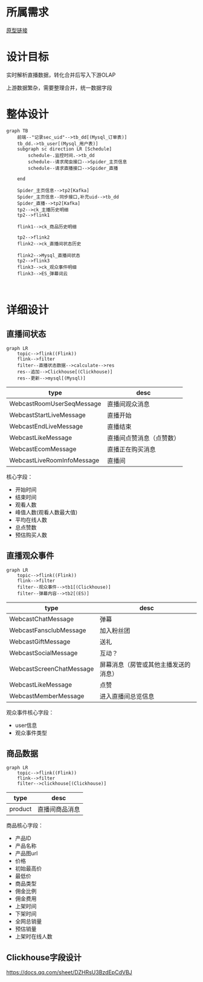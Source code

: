 # 所属需求

[原型链接](https://www.tapd.cn/55103384/prong/stories/view/1155103384001006885)

# 设计目标

实时解析直播数据，转化合并后写入下游OLAP

上游数据繁杂，需要整理合并，统一数据字段

# 整体设计

```mermaid
graph TB
	前端--"记录sec_uid"-->tb_dd[(Mysql_订单表)]
	tb_dd.->tb_user[(Mysql_用户表)]
	subgraph sc direction LR [Schedule]
        schedule-.监控时间.->tb_dd
        schedule--请求爬虫接口-->Spider_主页信息       
        schedule--请求直播接口-->Spider_直播
        
    end
    
    Spider_主页信息-->tp2[Kafka]
    Spider_主页信息--同步接口,补充uid-->tb_dd
	Spider_直播-->tp2[Kafka]
	tp2-->ck_主播历史明细
	tp2-->flink1
	
	flink1-->ck_商品历史明细
	
	tp2-->flink2
	flink2-->ck_直播间状态历史
	
    flink2-->Mysql_直播间状态
    tp2-->flink3
    flink3-->ck_观众事件明细
    flink3-->ES_弹幕词云
    
	
```

# 详细设计

## 直播间状态
```mermaid
graph LR
	topic-->flink((Flink))
	flink-->filter
	filter--直播状态数据-->calculate-->res
	res--追加-->Clickhouse[(Clickhouse)]
	res--更新-->mysql[(Mysql)]
```


| type                       | desc                     |
| -------------------------- | ------------------------ |
| WebcastRoomUserSeqMessage  | 直播间观众消息           |
| WebcastStartLiveMessage    | 直播开始                 |
| WebcastEndLiveMessage      | 直播结束                 |
| WebcastLikeMessage         | 直播间点赞消息（点赞数） |
| WebcastEcomMessage         | 直播正在购买消息         |
| WebcastLiveRoomInfoMessage | 直播间                   |

核心字段：

* 开始时间 
* 结束时间  
* 观看人数
* 峰值人数(观看人数最大值) 
* 平均在线人数 
* 总点赞数 
* 预估购买人数




## 直播观众事件
```mermaid
graph LR
	topic-->flink((Flink))
	flink-->filter
	filter--观众事件-->tb1[(Clickhouse)]
	filter--弹幕内容-->tb2[(ES)]

```

| type                     | desc                                 |
| ------------------------ | ------------------------------------ |
| WebcastChatMessage       | 弹幕                                 |
| WebcastFansclubMessage   | 加入粉丝团                           |
| WebcastGiftMessage       | 送礼                                 |
| WebcastSocialMessage     | 互动？                               |
| WebcastScreenChatMessage | 屏幕消息（房管或其他主播发送的消息） |
| WebcastLikeMessage       | 点赞                                 |
| WebcastMemberMessage     | 进入直播间总览信息  |

观众事件核心字段：
* user信息         
* 观众事件类型 

## 商品数据

```mermaid
graph LR
	topic-->flink((Flink))
	flink-->filter
	filter-->clickhouse[(Clickhouse)]
```

| type    | desc           |
| ------- | -------------- |
| product | 直播间商品消息 |

商品核心字段：
* 产品ID
* 产品名称
* 产品图url
* 价格
* 初始最高价
* 最低价
* 商品类型
* 佣金比例
* 佣金费用
* 上架时间
* 下架时间
* 全网总销量
* 预估销量
* 上架时在线人数




## Clickhouse字段设计

https://docs.qq.com/sheet/DZHRsU3BzdEpCdVBJ





